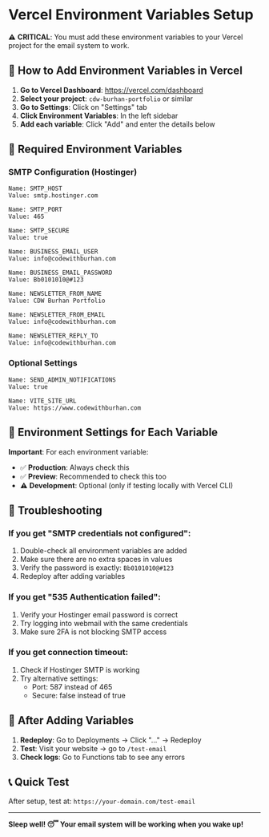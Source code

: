 # Vercel Environment Variables Setup

⚠️ **CRITICAL**: You must add these environment variables to your Vercel project for the email system to work.

## 🚀 How to Add Environment Variables in Vercel

1. **Go to Vercel Dashboard**: https://vercel.com/dashboard
2. **Select your project**: `cdw-burhan-portfolio` or similar
3. **Go to Settings**: Click on "Settings" tab
4. **Click Environment Variables**: In the left sidebar
5. **Add each variable**: Click "Add" and enter the details below

## 📧 Required Environment Variables

### SMTP Configuration (Hostinger)
```
Name: SMTP_HOST
Value: smtp.hostinger.com

Name: SMTP_PORT  
Value: 465

Name: SMTP_SECURE
Value: true

Name: BUSINESS_EMAIL_USER
Value: info@codewithburhan.com

Name: BUSINESS_EMAIL_PASSWORD
Value: Bb0101010@#123

Name: NEWSLETTER_FROM_NAME
Value: CDW Burhan Portfolio

Name: NEWSLETTER_FROM_EMAIL
Value: info@codewithburhan.com

Name: NEWSLETTER_REPLY_TO
Value: info@codewithburhan.com
```

### Optional Settings
```
Name: SEND_ADMIN_NOTIFICATIONS
Value: true

Name: VITE_SITE_URL
Value: https://www.codewithburhan.com
```

## 🔧 Environment Settings for Each Variable

**Important**: For each environment variable:
- ✅ **Production**: Always check this
- ✅ **Preview**: Recommended to check this too
- ⚠️ **Development**: Optional (only if testing locally with Vercel CLI)

## 🚨 Troubleshooting

### If you get "SMTP credentials not configured":
1. Double-check all environment variables are added
2. Make sure there are no extra spaces in values
3. Verify the password is exactly: `Bb0101010@#123`
4. Redeploy after adding variables

### If you get "535 Authentication failed":
1. Verify your Hostinger email password is correct
2. Try logging into webmail with the same credentials
3. Make sure 2FA is not blocking SMTP access

### If you get connection timeout:
1. Check if Hostinger SMTP is working
2. Try alternative settings:
   - Port: 587 instead of 465
   - Secure: false instead of true

## 🔄 After Adding Variables

1. **Redeploy**: Go to Deployments → Click "..." → Redeploy
2. **Test**: Visit your website → go to `/test-email`
3. **Check logs**: Go to Functions tab to see any errors

## 📞 Quick Test

After setup, test at: `https://your-domain.com/test-email`

---

**Sleep well! 😴 Your email system will be working when you wake up!**
